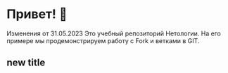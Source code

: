 # Привет! 👋
Изменения от 31.05.2023
Это учебный репозиторий Нетологии. На его примере мы продемонстрируем работу с Fork и ветками в GIT. 

## new title